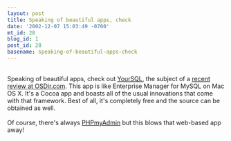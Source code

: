 ```yaml
---
layout: post
title: Speaking of beautiful apps, check
date: '2002-12-07 15:03:49 -0700'
mt_id: 28
blog_id: 1
post_id: 28
basename: speaking-of-beautiful-apps-check
---
```

<br />Speaking of beautiful apps, check out <a href="http://www.mludi.net/YourSQL/">YourSQL</a>, the subject of a <a href="http://www.osdir.com/modules.php?op=modload&amp;name=News&amp;file=article&amp;sid=95&amp;mode=thread&amp;order=0&amp;thold=-1">recent review at OSDir.com</a>. This app is like Enterprise Manager for MySQL on Mac OS X. It's a Cocoa app and boasts all of the usual innovations that come with that framework. Best of all, it's completely free and the source can be obtained as well.<br /><br />Of course, there's always <a href="http://www.phpmyadmin.net/">PHPmyAdmin</a> but this blows that web-based app away!<br /><br /><br />
